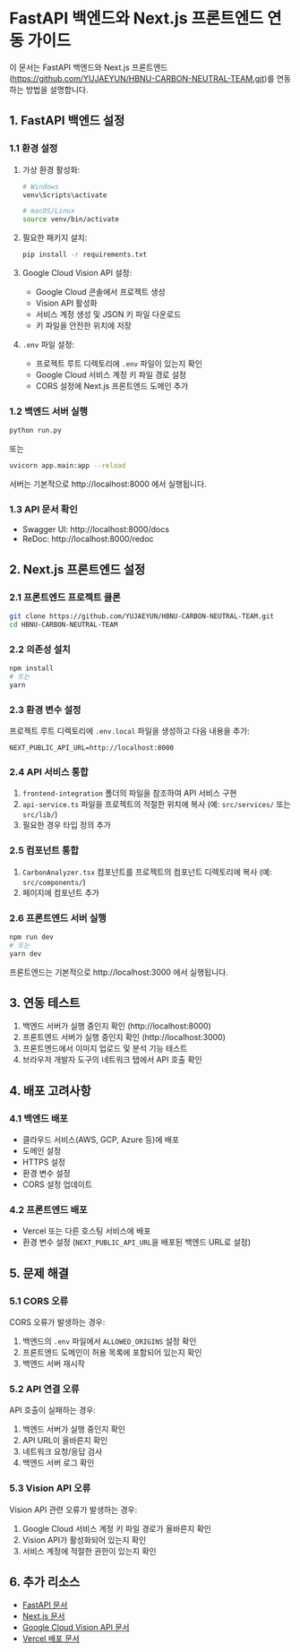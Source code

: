 # FastAPI 백엔드와 Next.js 프론트엔드 연동 가이드

이 문서는 FastAPI 백엔드와 Next.js 프론트엔드(https://github.com/YUJAEYUN/HBNU-CARBON-NEUTRAL-TEAM.git)를 연동하는 방법을 설명합니다.

## 1. FastAPI 백엔드 설정

### 1.1 환경 설정

1. 가상 환경 활성화:
   ```bash
   # Windows
   venv\Scripts\activate
   
   # macOS/Linux
   source venv/bin/activate
   ```

2. 필요한 패키지 설치:
   ```bash
   pip install -r requirements.txt
   ```

3. Google Cloud Vision API 설정:
   - Google Cloud 콘솔에서 프로젝트 생성
   - Vision API 활성화
   - 서비스 계정 생성 및 JSON 키 파일 다운로드
   - 키 파일을 안전한 위치에 저장

4. `.env` 파일 설정:
   - 프로젝트 루트 디렉토리에 `.env` 파일이 있는지 확인
   - Google Cloud 서비스 계정 키 파일 경로 설정
   - CORS 설정에 Next.js 프론트엔드 도메인 추가

### 1.2 백엔드 서버 실행

```bash
python run.py
```

또는

```bash
uvicorn app.main:app --reload
```

서버는 기본적으로 http://localhost:8000 에서 실행됩니다.

### 1.3 API 문서 확인

- Swagger UI: http://localhost:8000/docs
- ReDoc: http://localhost:8000/redoc

## 2. Next.js 프론트엔드 설정

### 2.1 프론트엔드 프로젝트 클론

```bash
git clone https://github.com/YUJAEYUN/HBNU-CARBON-NEUTRAL-TEAM.git
cd HBNU-CARBON-NEUTRAL-TEAM
```

### 2.2 의존성 설치

```bash
npm install
# 또는
yarn
```

### 2.3 환경 변수 설정

프로젝트 루트 디렉토리에 `.env.local` 파일을 생성하고 다음 내용을 추가:

```
NEXT_PUBLIC_API_URL=http://localhost:8000
```

### 2.4 API 서비스 통합

1. `frontend-integration` 폴더의 파일을 참조하여 API 서비스 구현
2. `api-service.ts` 파일을 프로젝트의 적절한 위치에 복사 (예: `src/services/` 또는 `src/lib/`)
3. 필요한 경우 타입 정의 추가

### 2.5 컴포넌트 통합

1. `CarbonAnalyzer.tsx` 컴포넌트를 프로젝트의 컴포넌트 디렉토리에 복사 (예: `src/components/`)
2. 페이지에 컴포넌트 추가

### 2.6 프론트엔드 서버 실행

```bash
npm run dev
# 또는
yarn dev
```

프론트엔드는 기본적으로 http://localhost:3000 에서 실행됩니다.

## 3. 연동 테스트

1. 백엔드 서버가 실행 중인지 확인 (http://localhost:8000)
2. 프론트엔드 서버가 실행 중인지 확인 (http://localhost:3000)
3. 프론트엔드에서 이미지 업로드 및 분석 기능 테스트
4. 브라우저 개발자 도구의 네트워크 탭에서 API 호출 확인

## 4. 배포 고려사항

### 4.1 백엔드 배포

- 클라우드 서비스(AWS, GCP, Azure 등)에 배포
- 도메인 설정
- HTTPS 설정
- 환경 변수 설정
- CORS 설정 업데이트

### 4.2 프론트엔드 배포

- Vercel 또는 다른 호스팅 서비스에 배포
- 환경 변수 설정 (`NEXT_PUBLIC_API_URL`을 배포된 백엔드 URL로 설정)

## 5. 문제 해결

### 5.1 CORS 오류

CORS 오류가 발생하는 경우:

1. 백엔드의 `.env` 파일에서 `ALLOWED_ORIGINS` 설정 확인
2. 프론트엔드 도메인이 허용 목록에 포함되어 있는지 확인
3. 백엔드 서버 재시작

### 5.2 API 연결 오류

API 호출이 실패하는 경우:

1. 백엔드 서버가 실행 중인지 확인
2. API URL이 올바른지 확인
3. 네트워크 요청/응답 검사
4. 백엔드 서버 로그 확인

### 5.3 Vision API 오류

Vision API 관련 오류가 발생하는 경우:

1. Google Cloud 서비스 계정 키 파일 경로가 올바른지 확인
2. Vision API가 활성화되어 있는지 확인
3. 서비스 계정에 적절한 권한이 있는지 확인

## 6. 추가 리소스

- [FastAPI 문서](https://fastapi.tiangolo.com/)
- [Next.js 문서](https://nextjs.org/docs)
- [Google Cloud Vision API 문서](https://cloud.google.com/vision/docs)
- [Vercel 배포 문서](https://vercel.com/docs)
